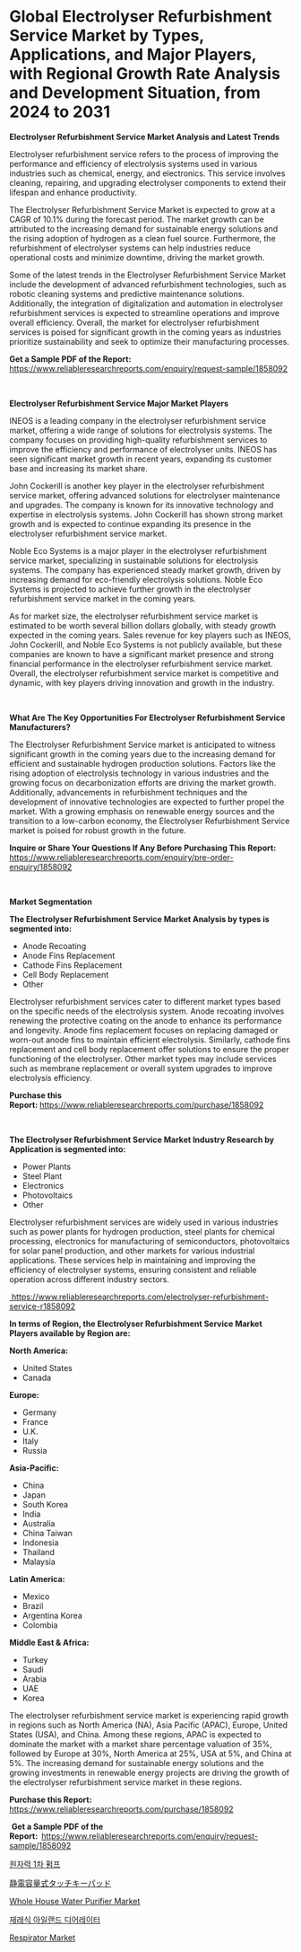<p><h1>Global Electrolyser Refurbishment Service Market by Types, Applications, and Major Players, with Regional Growth Rate Analysis and Development Situation, from 2024 to 2031</h1></p><p><strong>Electrolyser Refurbishment Service Market Analysis and Latest Trends</strong></p>
<p><p>Electrolyser refurbishment service refers to the process of improving the performance and efficiency of electrolysis systems used in various industries such as chemical, energy, and electronics. This service involves cleaning, repairing, and upgrading electrolyser components to extend their lifespan and enhance productivity.</p><p>The Electrolyser Refurbishment Service Market is expected to grow at a CAGR of 10.1% during the forecast period. The market growth can be attributed to the increasing demand for sustainable energy solutions and the rising adoption of hydrogen as a clean fuel source. Furthermore, the refurbishment of electrolyser systems can help industries reduce operational costs and minimize downtime, driving the market growth.</p><p>Some of the latest trends in the Electrolyser Refurbishment Service Market include the development of advanced refurbishment technologies, such as robotic cleaning systems and predictive maintenance solutions. Additionally, the integration of digitalization and automation in electrolyser refurbishment services is expected to streamline operations and improve overall efficiency. Overall, the market for electrolyser refurbishment services is poised for significant growth in the coming years as industries prioritize sustainability and seek to optimize their manufacturing processes.</p></p>
<p><strong>Get a Sample PDF of the Report:&nbsp;</strong> <a href="https://www.reliableresearchreports.com/enquiry/request-sample/1858092">https://www.reliableresearchreports.com/enquiry/request-sample/1858092</a></p>
<p>&nbsp;</p>
<p><strong>Electrolyser Refurbishment Service Major Market Players</strong></p>
<p><p>INEOS is a leading company in the electrolyser refurbishment service market, offering a wide range of solutions for electrolysis systems. The company focuses on providing high-quality refurbishment services to improve the efficiency and performance of electrolyser units. INEOS has seen significant market growth in recent years, expanding its customer base and increasing its market share.</p><p>John Cockerill is another key player in the electrolyser refurbishment service market, offering advanced solutions for electrolyser maintenance and upgrades. The company is known for its innovative technology and expertise in electrolysis systems. John Cockerill has shown strong market growth and is expected to continue expanding its presence in the electrolyser refurbishment service market.</p><p>Noble Eco Systems is a major player in the electrolyser refurbishment service market, specializing in sustainable solutions for electrolysis systems. The company has experienced steady market growth, driven by increasing demand for eco-friendly electrolysis solutions. Noble Eco Systems is projected to achieve further growth in the electrolyser refurbishment service market in the coming years.</p><p>As for market size, the electrolyser refurbishment service market is estimated to be worth several billion dollars globally, with steady growth expected in the coming years. Sales revenue for key players such as INEOS, John Cockerill, and Noble Eco Systems is not publicly available, but these companies are known to have a significant market presence and strong financial performance in the electrolyser refurbishment service market. Overall, the electrolyser refurbishment service market is competitive and dynamic, with key players driving innovation and growth in the industry.</p></p>
<p>&nbsp;</p>
<p><strong>What Are The Key Opportunities For Electrolyser Refurbishment Service Manufacturers?</strong></p>
<p><p>The Electrolyser Refurbishment Service market is anticipated to witness significant growth in the coming years due to the increasing demand for efficient and sustainable hydrogen production solutions. Factors like the rising adoption of electrolysis technology in various industries and the growing focus on decarbonization efforts are driving the market growth. Additionally, advancements in refurbishment techniques and the development of innovative technologies are expected to further propel the market. With a growing emphasis on renewable energy sources and the transition to a low-carbon economy, the Electrolyser Refurbishment Service market is poised for robust growth in the future.</p></p>
<p><strong>Inquire or Share Your Questions If Any Before Purchasing This Report:</strong> <a href="https://www.reliableresearchreports.com/enquiry/pre-order-enquiry/1858092">https://www.reliableresearchreports.com/enquiry/pre-order-enquiry/1858092</a></p>
<p>&nbsp;</p>
<p><strong>Market Segmentation</strong></p>
<p><strong>The Electrolyser Refurbishment Service Market Analysis by types is segmented into:</strong></p>
<p><ul><li>Anode Recoating</li><li>Anode Fins Replacement</li><li>Cathode Fins Replacement</li><li>Cell Body Replacement</li><li>Other</li></ul></p>
<p><p>Electrolyser refurbishment services cater to different market types based on the specific needs of the electrolysis system. Anode recoating involves renewing the protective coating on the anode to enhance its performance and longevity. Anode fins replacement focuses on replacing damaged or worn-out anode fins to maintain efficient electrolysis. Similarly, cathode fins replacement and cell body replacement offer solutions to ensure the proper functioning of the electrolyser. Other market types may include services such as membrane replacement or overall system upgrades to improve electrolysis efficiency.</p></p>
<p><strong>Purchase this Report:&nbsp;</strong><a href="https://www.reliableresearchreports.com/purchase/1858092">https://www.reliableresearchreports.com/purchase/1858092</a></p>
<p>&nbsp;</p>
<p><strong>The Electrolyser Refurbishment Service Market Industry Research by Application is segmented into:</strong></p>
<p><ul><li>Power Plants</li><li>Steel Plant</li><li>Electronics</li><li>Photovoltaics</li><li>Other</li></ul></p>
<p><p>Electrolyser refurbishment services are widely used in various industries such as power plants for hydrogen production, steel plants for chemical processing, electronics for manufacturing of semiconductors, photovoltaics for solar panel production, and other markets for various industrial applications. These services help in maintaining and improving the efficiency of electrolyser systems, ensuring consistent and reliable operation across different industry sectors.</p></p>
<p><a href="https://www.reliableresearchreports.com/electrolyser-refurbishment-service-r1858092">&nbsp;https://www.reliableresearchreports.com/electrolyser-refurbishment-service-r1858092</a></p>
<p><strong>In terms of Region, the Electrolyser Refurbishment Service Market Players available by Region are:</strong></p>
<p>
    <p> <strong> North America: </strong>
        <ul>
            <li>United States</li>
            <li>Canada</li>
        </ul>
        </p> 
    <p> <strong> Europe: </strong>
        <ul>
            <li>Germany</li>
            <li>France</li>
            <li>U.K.</li>
            <li>Italy</li>
            <li>Russia</li>
        </ul>
        </p> 
    <p> <strong> Asia-Pacific: </strong>
        <ul>
            <li>China</li>
            <li>Japan</li>
            <li>South Korea</li>
            <li>India</li>
            <li>Australia</li>
            <li>China Taiwan</li>
            <li>Indonesia</li>
            <li>Thailand</li>
            <li>Malaysia</li>
        </ul>
        </p> 
    <p> <strong> Latin America: </strong>
        <ul>
            <li>Mexico</li>
            <li>Brazil</li>
            <li>Argentina Korea</li>
            <li>Colombia</li>
        </ul>
        </p> 
    <p> <strong> Middle East & Africa: </strong>
        <ul>
            <li>Turkey</li>
            <li>Saudi</li>
            <li>Arabia</li>
            <li>UAE</li>
            <li>Korea</li>
        </ul>
    </p>
    </p>
<p><p>The electrolyser refurbishment service market is experiencing rapid growth in regions such as North America (NA), Asia Pacific (APAC), Europe, United States (USA), and China. Among these regions, APAC is expected to dominate the market with a market share percentage valuation of 35%, followed by Europe at 30%, North America at 25%, USA at 5%, and China at 5%. The increasing demand for sustainable energy solutions and the growing investments in renewable energy projects are driving the growth of the electrolyser refurbishment service market in these regions.</p></p>
<p><strong>Purchase this Report: </strong><a href="https://www.reliableresearchreports.com/purchase/1858092">https://www.reliableresearchreports.com/purchase/1858092</a></p>
<p>&nbsp;<strong>Get a Sample PDF of the Report:&nbsp;&nbsp;</strong><a href="https://www.reliableresearchreports.com/enquiry/request-sample/1858092">https://www.reliableresearchreports.com/enquiry/request-sample/1858092</a></p>
<p><strong></strong></p>
<p><p><a href="https://github.com/lzuwsfreyoq70/Market-Research-Report-List-2/blob/main/1793750176883.md">원자력 1차 펌프</a></p><p><a href="https://github.com/KenyonJohns/Market-Research-Report-List-1/blob/main/2875780164117.md">静電容量式タッチキーパッド</a></p><p><a href="https://github.com/nafisalvee228/Market-Research-Report-List-1/blob/main/whole-house-water-purifier-market.md">Whole House Water Purifier Market</a></p><p><a href="https://github.com/TrevorKruvalis5678/Market-Research-Report-List-2/blob/main/4133233176884.md">재래식 아일랜드 디어레이터</a></p><p><a href="https://github.com/zolotuy145/Market-Research-Report-List-1/blob/main/respirator-market.md">Respirator Market</a></p></p>